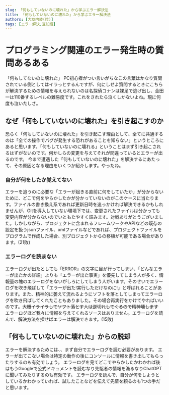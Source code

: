 ```yaml
---
slug: 「何もしていないのに壊れた」から学ぶエラー解決法
title: 「何もしていないのに壊れた」から学ぶエラー解決法
authors: [大友内装(粒)]
tags: [エラー解決,豆知識]
--- 
```

# プログラミング関連のエラー発生時の質問あるある
「何もしてないのに壊れた」
PC初心者がつい言いがちなこの言葉はかなり質問されている側としてはイラっとするんですが、何にしせよ質問するときにこちらが解決するための情報を与えられないのは名探偵コナンは裸足で逃げ出し、金田一は110番するレベルの難易度です。これをされたら泣くしかないよね。現に何度も泣いたしさ。

## なぜ「何もしていないのに壊れた」を引き起こすのか
恐らく「何もしていないのに壊れた」を引き起こす理由として、全てに共通するのは「全ての操作でバグが発生する恐れがあることを知らない」というところにあると思います。「何もしていないのに壊れる」ということはまず引き起こされるはずがないのです。何かしらの変更を与えてそれが間違っているとエラーが出るのです。
今まで遭遇した「何もしていないのに壊れた」を解決するにあたって、その原因となる理由をいくつか紹介します。やったね。

### 自分が何をしたか覚えてない
エラーを追うのに必要な「エラーが起きる直前に何をしていたか」が分からないために、どこで何をやらかしたかが分かっていないのがこのケースに当たります。ファイルの書き換え系であれば更新日時を追っかければ解決できるかもしれませんが、Gitを導入していない環境下では、変更されたファイルは分かっても変更内容が分からないのでいともたやすく詰みます。対戦ありがとうございました。しかしながら、プロジェクトに含まれるフレームワークやAPIなどの既存の設定を扱うjsonファイル、xmlファイルなどであれば、プロジェクトファイルをプログラムで作成した場合、別プロジェクトからの移植が可能である場合があります。(21敗)

### エラーログを読まない
エラーログが出たとしても「ERROR」の文字に目が行ってしまい、「どんなエラーが出たかの詳細」よりも「エラーが出た事実」を優先してしまう人が多く、情報量の塊のエラーログをないがしろにしてしまう人がいます。そのせいでエラーログを吹き飛ばして「エラーが出た!実行しただけなのに!」と呼ばれることがあります。また、精神的に萎えて流れるようにソフトを落としてしまってエラーログを吹き飛ばしてくれたこともありました。その場合再実行をかけてやればいいのです。~~大概イライラしてソフト落とす人は逆切れしてくるので精神壊します~~ エラーログほど我々に情報を与えてくれるソースはありません。エラーログを読んで、解決方法を探せばエラーは解決できます。(15敗)

## 「何もしていないのに壊れた」からの脱却
エラーを解決するためには、、まず自分でエラーログを読む必要があります。
エラーが出てこない場合は特定の動作の後にコンソールに情報を書き出してもらったりするのも有効でしょう。
エラーログを見てどこでやらかしたかわかれば後はもうGoogleで公式ドキュメントを読むなり先駆者の情報を漁るなりChatGPTに聞いてみたりするのも有効です。
エラーログを読んで、自分が何をしようとしているかわかっていれば、試したことなどを伝えて先輩を頼るのも1つの手だと思います。